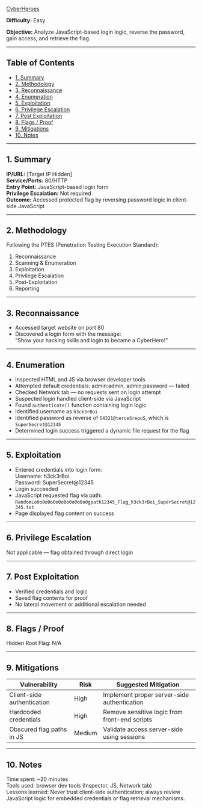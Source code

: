[CyberHeroes](https://tryhackme.com/room/cyberheroes)


**Difficulty:** Easy  

**Objective:** Analyze JavaScript-based login logic, reverse the password, gain access, and retrieve the flag.

---

## Table of Contents  
- [1. Summary](#1-summary)  
- [2. Methodology](#2-methodology)  
- [3. Reconnaissance](#3-reconnaissance)  
- [4. Enumeration](#4-enumeration)  
- [5. Exploitation](#5-exploitation)  
- [6. Privilege Escalation](#6-privilege-escalation)  
- [7. Post Exploitation](#7-post-exploitation)  
- [8. Flags / Proof](#8-flags--proof)  
- [9. Mitigations](#9-mitigations)  
- [10. Notes](#10-notes)

---

## 1. Summary  
**IP/URL:** [Target IP Hidden]  
**Service/Ports:** 80/HTTP  
**Entry Point:** JavaScript-based login form  
**Privilege Escalation:** Not required  
**Outcome:** Accessed protected flag by reversing password logic in client-side JavaScript

---

## 2. Methodology  
Following the PTES (Penetration Testing Execution Standard):  
1. Reconnaissance  
2. Scanning & Enumeration  
3. Exploitation  
4. Privilege Escalation  
5. Post-Exploitation  
6. Reporting

---

## 3. Reconnaissance  
- Accessed target website on port 80  
- Discovered a login form with the message:  
  “Show your hacking skills and login to became a CyberHero!”

---

## 4. Enumeration  
- Inspected HTML and JS via browser developer tools  
- Attempted default credentials: admin:admin, admin:password — failed  
- Checked Network tab — no requests sent on login attempt  
- Suspected login handled client-side via JavaScript  
- Found `authenticate()` function containing login logic  
- Identified username as `h3ck3rBoi`  
- Identified password as reverse of `54321@terceSrepuS`, which is `SuperSecret@12345`  
- Determined login success triggered a dynamic file request for the flag

---

## 5. Exploitation  
- Entered credentials into login form:  
  Username: h3ck3rBoi  
  Password: SuperSecret@12345  
- Login succeeded  
- JavaScript requested flag via path:  
  `RandomLo0o0o0o0o0o0o0o0o0o0gpath12345_Flag_h3ck3rBoi_SuperSecret@12345.txt`  
- Page displayed flag content on success

---

## 6. Privilege Escalation  
Not applicable — flag obtained through direct login

---

## 7. Post Exploitation  
- Verified credentials and logic  
- Saved flag contents for proof  
- No lateral movement or additional escalation needed

---

## 8. Flags / Proof  
Hidden 
Root Flag: N/A

---

## 9. Mitigations  
| Vulnerability                  | Risk   | Suggested Mitigation                         |  
|-------------------------------|--------|----------------------------------------------|  
| Client-side authentication    | High   | Implement proper server-side authentication  |  
| Hardcoded credentials         | High   | Remove sensitive logic from front-end scripts|  
| Obscured flag paths in JS     | Medium | Validate access server-side using sessions   |

---

## 10. Notes  
Time spent: ~20 minutes  
Tools used: browser dev tools (Inspector, JS, Network tab)  
Lessons learned: Never trust client-side authentication; always review JavaScript logic for embedded credentials or flag retrieval mechanisms.








